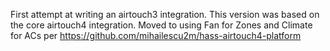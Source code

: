 First attempt at writing an airtouch3 integration.
This version was based on the core airtouch4 integration.
Moved to using Fan for Zones and Climate for ACs per https://github.com/mihailescu2m/hass-airtouch4-platform